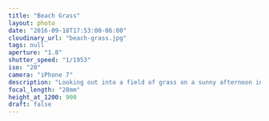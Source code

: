 ```yaml
---
title: "Beach Grass"
layout: photo
date: "2016-09-18T17:53:00-06:00"
cloudinary_url: "beach-grass.jpg"
tags: null
aperture: "1.8"
shutter_speed: "1/1953"
iso: "20"
camera: "iPhone 7"
description: "Looking out into a field of grass on a sunny afternoon in South Carolina."
focal_length: "28mm"
height_at_1200: 900
draft: false
---
```

